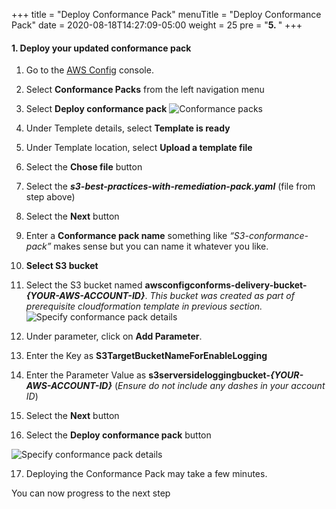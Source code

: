 +++
title = "Deploy Conformance Pack"
menuTitle = "Deploy Conformance Pack"
date = 2020-08-18T14:27:09-05:00
weight = 25
pre = "<b>5. </b>"
+++

#### 1. Deploy your updated conformance pack
1. Go to the [AWS Config](https://console.aws.amazon.com/config/home) console.
2. Select **Conformance Packs** from the left navigation menu
3. Select **Deploy conformance pack**
![Conformance packs](../../../images/04-conformance-packs.png)

3. Under Templete details, select **Template is ready** 
4. Under Template location, select **Upload a template file**
5. Select the **Chose file** button  
6. Select the ***s3-best-practices-with-remediation-pack.yaml*** (file from step above)
7. Select the **Next** button 
8. Enter a **Conformance pack name** something like *“S3-conformance-pack”* makes sense but you can name it whatever you like.
9. **Select S3 bucket**
10. Select the S3 bucket named **awsconfigconforms-delivery-bucket-*{YOUR-AWS-ACCOUNT-ID}***. *This bucket was created as part of prerequisite cloudformation template in previous section.*
![Specify conformance pack details](../../../images/04-conformance-pack-specify-conformance-details.png)
11. Under parameter, click on **Add Parameter**. 
12. Enter the Key as **S3TargetBucketNameForEnableLogging** 
12. Enter the Parameter Value as **s3serversideloggingbucket-*{YOUR-AWS-ACCOUNT-ID}*** (*Ensure do not include any dashes in your account ID*) 
13. Select the **Next** button
14. Select the **Deploy conformance pack** button

![Specify conformance pack details](../../../images/04-conformance-pack-deployed.png)

17. Deploying the Conformance Pack may take a few minutes. 

You can now progress to the next step 